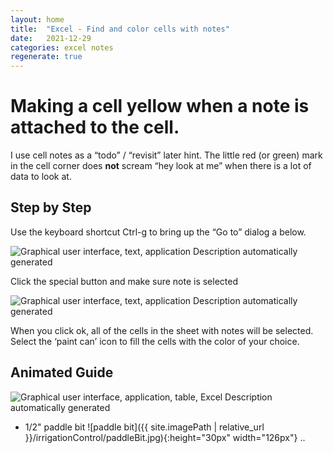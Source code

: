 ```yaml
---
layout: home
title:  "Excel - Find and color cells with notes"
date:   2021-12-29
categories: excel notes 
regenerate: true
---
```

# Making a cell yellow when a note is attached to the cell.

I use cell notes as a “todo” / “revisit” later hint. The little red (or green) mark in the cell corner does **not** scream “hey look at me” when there is a lot of data to look at.

## 

## Step by Step

Use the keyboard shortcut Ctrl-g to bring up the “Go to” dialog a below.

![Graphical user interface, text, application Description automatically generated](media/6b3fba6348320b520ab9477b1757aa5f.png)

Click the special button and make sure note is selected

![Graphical user interface, text, application Description automatically generated](media/0bca0021abfea990a7faa90b04d4cace.png)

When you click ok, all of the cells in the sheet with notes will be selected. Select the ‘paint can’ icon to fill the cells with the color of your choice.

## Animated Guide

![Graphical user interface, application, table, Excel Description automatically generated](media/colorCellsWithNotes.gif)

* 1/2" paddle bit ![paddle bit]({{ site.imagePath | relative_url }}/irrigationControl/paddleBit.jpg){:height="30px" width="126px"}
..

